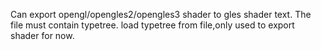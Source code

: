 
Can export opengl/opengles2/opengles3 shader to gles shader text.
The file must contain typetree.
load typetree from file,only used to export shader for now.
